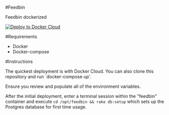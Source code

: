 #Feedbin

Feedbin dockerized

[![Deploy to Docker Cloud](https://files.cloud.docker.com/images/deploy-to-dockercloud.svg)](https://cloud.docker.com/stack/deploy/)

#Requirements

- Docker
- Docker-compose

#Instructions

The quickest deployment is with Docker Cloud. You can also clone this repository and run `docker-compose up'.

Ensure you review and populate all of the environment variables.

After the initial deployment, enter a terminal session within the "feedbin" container and execute `cd /opt/feedbin && rake db:setup` which sets up the Postgres database for first time usage.

